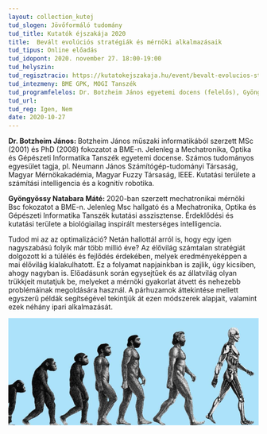 ```yaml
---
layout: collection_kutej
tud_slogen: Jövőformáló tudomány
tud_title: Kutatók éjszakája 2020
title:  Bevált evolúciós stratégiák és mérnöki alkalmazásaik
tud_tipus: Online előadás
tud_idopont: 2020. november 27. 18:00-19:00
tud_helyszin:
tud_regisztracio: https://kutatokejszakaja.hu/event/bevalt-evolucios-strategiak-es-mernoki-alkalmazasaik
tud_intezmeny: BME GPK, MOGI Tanszék
tud_programfelelos: Dr. Botzheim János egyetemi docens (felelős), Gyöngyössy Natabara Máté MSc hallgató
tud_url:
tud_reg: Igen, Nem
date: 2020-10-27
---
```

<b>Dr. Botzheim János: </b>Botzheim János műszaki informatikából szerzett MSc (2001) és PhD (2008) fokozatot a BME-n. Jelenleg a Mechatronika, Optika és Gépészeti Informatika Tanszék egyetemi docense. Számos tudományos egyesület tagja, pl. Neumann János Számítógép-tudományi Társaság, Magyar Mérnökakadémia, Magyar Fuzzy Társaság, IEEE. Kutatási területe a számítási intelligencia és a kognitív robotika.

<b>Gyöngyössy Natabara Máté: </b>2020-ban szerzett mechatronikai mérnöki Bsc fokozatot a BME-n. Jelenleg Msc hallgató és a Mechatronika, Optika és Gépészeti Informatika Tanszék kutatási asszisztense. Érdeklődési és kutatási területe a biológiailag inspirált mesterséges intelligencia.

Tudod mi az az optimalizáció? Netán hallottál arról is, hogy egy igen nagyszabású folyik már több millió éve?
Az élővilág számtalan stratégiát dolgozott ki a túlélés és fejlődés érdekében, melyek eredményeképpen a mai élővilág kialakulhatott. Ez a folyamat napjainkban is zajlik, úgy kicsiben, ahogy nagyban is. Előadásunk során egysejtűek és az állatvilág olyan trükkjeit mutatjuk be, melyeket a mérnöki gyakorlat átvett és nehezebb problémáinak megoldására használ. A párhuzamok áttekintése mellett egyszerű példák segítségével tekintjük át ezen módszerek alapjait, valamint ezek néhány ipari alkalmazását.


<img src="images/evolucio.png" max-width="500" class="center"> 
